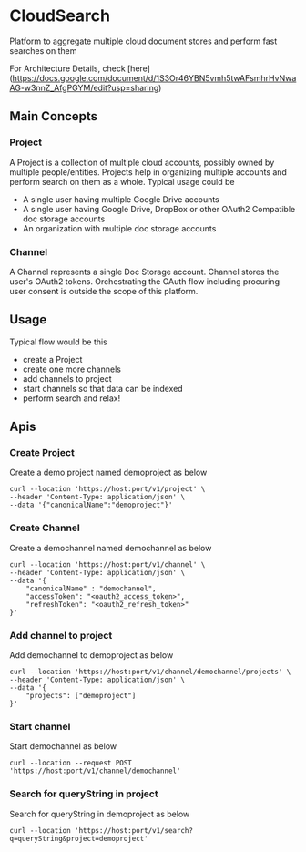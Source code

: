 # CloudSearch
Platform to aggregate multiple cloud document stores and perform fast searches on them

For Architecture Details, check [here] (https://docs.google.com/document/d/1S3Or46YBN5vmh5twAFsmhrHvNwaAG-w3nnZ_AfgPGYM/edit?usp=sharing)

## Main Concepts

### Project
A Project is a collection of multiple cloud accounts, possibly owned by multiple people/entities.
Projects help in organizing multiple accounts and perform search on them as a whole.
Typical usage could be
- A single user having multiple Google Drive accounts
- A single user having Google Drive, DropBox or other OAuth2 Compatible doc storage accounts
- An organization with multiple doc storage accounts

### Channel
A Channel represents a single Doc Storage account.
Channel stores the user's OAuth2 tokens. Orchestrating the OAuth flow including procuring user consent is outside the scope of this platform.

## Usage
Typical flow would be this
- create a Project
- create one more channels
- add channels to project
- start channels so that data can be indexed
- perform search and relax!

## Apis

### Create Project
Create a demo project named demoproject as below
```
curl --location 'https://host:port/v1/project' \
--header 'Content-Type: application/json' \
--data '{"canonicalName":"demoproject"}'
```

### Create Channel
Create a demochannel named demochannel as below
```
curl --location 'https://host:port/v1/channel' \
--header 'Content-Type: application/json' \
--data '{
    "canonicalName" : "demochannel",
    "accessToken": "<oauth2_access_token>",
    "refreshToken": "<oauth2_refresh_token>"
}'
```

### Add channel to project
Add demochannel to demoproject as below
```
curl --location 'https://host:port/v1/channel/demochannel/projects' \
--header 'Content-Type: application/json' \
--data '{
    "projects": ["demoproject"]
}'
```

### Start channel
Start demochannel as below
```
curl --location --request POST 'https://host:port/v1/channel/demochannel'
```

### Search for queryString in project
Search for queryString in demoproject as below
```
curl --location 'https://host:port/v1/search?q=queryString&project=demoproject'
```
